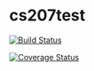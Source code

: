 # cs207test
[![Build Status](https://travis-ci.org/XinDongol/cs207test.svg?branch=master)](https://travis-ci.org/XinDongol/cs207test)

[![Coverage Status](https://codecov.io/gh/xindongol/cs207test/branch/master/graph/badge.svg)](https://codecov.io/gh/xindongol/cs207test)